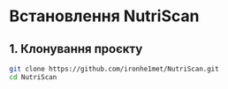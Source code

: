# Встановлення NutriScan

## 1. Клонування проєкту
```bash
git clone https://github.com/ironhe1met/NutriScan.git
cd NutriScan
